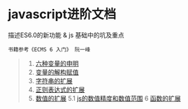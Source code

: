 # javascript进阶文档

描述ES6.0的新功能 & js 基础中的坑及重点

    书籍参考《ECMS 6 入门》 阮一峰

> 1. [六种变量的申明](docs/六种变量的申明.md)
> 2. [变量的解构赋值](docs/变量的解构赋值.md)
> 3. [字符串的扩展](docs/字符串的扩展.md)
> 4. [正则表达式的扩展](docs/正则表达式的扩展.md)
> 5. [数值的扩展](docs/数值的扩展.md)
> 5.1 [js的数值精度和数值范围](docs/js的数值精度和数值范围.md)
> 6 [函数的扩展](docs/函数的扩展.md)
